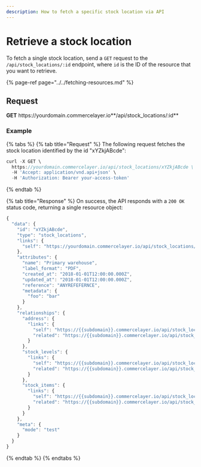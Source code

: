 ```yaml
---
description: How to fetch a specific stock location via API
---
```


# Retrieve a stock location

To fetch a single stock location, send a `GET` request to the `/api/stock_locations/:id` endpoint, where `id` is the ID of the resource that you want to retrieve.

{% page-ref page="../../fetching-resources.md" %}

## Request

**GET** https://<i></i>yourdomain.commercelayer.io**/api/stock_locations/:id**

### **Example**

{% tabs %}
{% tab title="Request" %}
The following request fetches the stock location identified by the id "xYZkjABcde":

```javascript
curl -X GET \
  https://yourdomain.commercelayer.io/api/stock_locations/xYZkjABcde \
  -H 'Accept: application/vnd.api+json' \
  -H 'Authorization: Bearer your-access-token'
```
{% endtab %}

{% tab title="Response" %}
On success, the API responds with a `200 OK` status code, returning a single resource object:

```javascript
{
  "data": {
    "id": "xYZkjABcde",
    "type": "stock_locations",
    "links": {
      "self": "https://yourdomain.commercelayer.io/api/stock_locations/xYZkjABcde"
    },
    "attributes": {
      "name": "Primary warehouse",
      "label_format": "PDF",
      "created_at": "2018-01-01T12:00:00.000Z",
      "updated_at": "2018-01-01T12:00:00.000Z",
      "reference": "ANYREFEFERNCE",
      "metadata": {
        "foo": "bar"
      }
    },
    "relationships": {
      "address": {
        "links": {
          "self": "https://{{subdomain}}.commercelayer.io/api/stock_locations/{{stock_location_id}}/relationships/address",
          "related": "https://{{subdomain}}.commercelayer.io/api/stock_locations/{{stock_location_id}}/address"
        }
      },
      "stock_levels": {
        "links": {
          "self": "https://{{subdomain}}.commercelayer.io/api/stock_locations/{{stock_location_id}}/relationships/stock_levels",
          "related": "https://{{subdomain}}.commercelayer.io/api/stock_locations/{{stock_location_id}}/stock_levels"
        }
      },
      "stock_items": {
        "links": {
          "self": "https://{{subdomain}}.commercelayer.io/api/stock_locations/{{stock_location_id}}/relationships/stock_items",
          "related": "https://{{subdomain}}.commercelayer.io/api/stock_locations/{{stock_location_id}}/stock_items"
        }
      }
    },
    "meta": {
      "mode": "test"
    }
  }
}
```
{% endtab %}
{% endtabs %}
